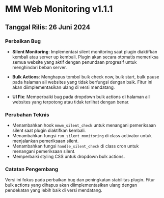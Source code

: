# MM Web Monitoring v1.1.1

## Tanggal Rilis: 26 Juni 2024

### Perbaikan Bug

- **Silent Monitoring**: Implementasi silent monitoring saat plugin diaktifkan kembali atau server up kembali. Plugin akan secara otomatis memeriksa semua website yang aktif dengan penundaan progresif untuk menghindari beban server.

- **Bulk Actions**: Menghapus tombol bulk check now, bulk start, bulk pause pada halaman all websites yang tidak berfungsi dengan baik. Fitur ini akan diimplementasikan ulang di versi mendatang.

- **UI Fix**: Memperbaiki bug pada dropdown bulk actions di halaman all websites yang terpotong atau tidak terlihat dengan benar.

### Perubahan Teknis

- Menambahkan hook `mmwm_silent_check` untuk menangani pemeriksaan silent saat plugin diaktifkan kembali.
- Menambahkan fungsi `run_silent_monitoring` di class activator untuk menjalankan pemeriksaan silent.
- Menambahkan fungsi `handle_silent_check` di class cron untuk menangani pemeriksaan silent.
- Memperbaiki styling CSS untuk dropdown bulk actions.

### Catatan Pengembang

Versi ini fokus pada perbaikan bug dan peningkatan stabilitas plugin. Fitur bulk actions yang dihapus akan diimplementasikan ulang dengan pendekatan yang lebih baik di versi mendatang.